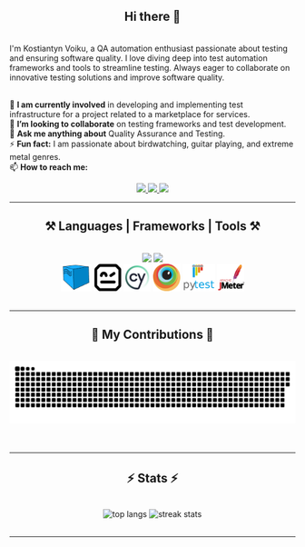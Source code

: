 
<h2 align="center"> Hi there 👋 </h2>
<br/>
<div align="left">
I'm Kostiantyn Voiku, a QA automation enthusiast passionate about testing and ensuring software quality. I love diving deep into test automation frameworks and tools to streamline testing. Always eager to collaborate on innovative testing solutions and improve software quality.
</div>
 <br/> 
 <div align="left">

🔭 **I am currently involved** in developing and implementing test infrastructure for a project related to a marketplace for services.
<br>👯 **I’m looking to collaborate** on testing frameworks and test development.
<br>💬 **Ask me anything about** Quality Assurance and Testing.
<br>⚡ **Fun fact:** I am passionate about birdwatching, guitar playing, and extreme metal genres.
<br>📫 **How to reach me:**
 </div>


<div align="center">
  <a href="mailto:kostiantyn.voiku@gmail.com">
    <img src="https://img.shields.io/badge/Gmail-333333?style=for-the-badge&logo=gmail&logoColor=red" />
  </a>
  <a href="https://www.linkedin.com/in/kostiantynvoiku/" target="_blank">
    <img src="https://img.shields.io/badge/LinkedIn-0077B5?style=for-the-badge&logo=linkedin&logoColor=white" target="_blank" />
  </a>
  <a href="https://github.com/kostiantynvoiku" target="_blank">
     <img src="https://img.shields.io/badge/Github-black?style=for-the-badge&logo=Github" target="_blank" /> 
  </a>
</div>

<hr/> 

<h2 align="center">⚒️ Languages | Frameworks | Tools ⚒️</h2>

<br/>

<div align="center">
    <img src="https://skillicons.dev/icons?i=nodejs,html,css,vscode,cypress,gherkin,git,github,githubactions,jenkins,bash,docker,grafana,graphql" />
    <img src="https://skillicons.dev/icons?i=jquery,nextjs,figma,mysql,postgres,postman,pycharm,py,regex" />
    <br>
    <img height=48 src="badges/selenoid-ico.png" />
    <img height=48 src="badges/robot-framework.png" />
    <img height=48 src="badges/cypress.jpeg" />
    <img height=48 src="badges/browserstack.png" />
    <img height=48 src="badges/pytest_logo.png" />
    <img height=48 src="badges/jmeter.png" />
</div>

<br/>

<hr/>

<div align="center">
  <h2>🐍 My Contributions 🐍</h2>
  <br>
  <img alt="snake eating my contributions" src="https://raw.githubusercontent.com/kostiantyn-voiku/kostiantyn-voiku/output/github-contribution-grid-snake.svg" />
  <br/><br/><br/>
</div>

<hr/>

<h2 align="center">⚡ Stats ⚡</h2>
<br>
<div align=center>
  <img height=200 width=340 src="https://github-readme-stats.vercel.app/api/top-langs/?username=kostiantynvoiku&layout=compact&count_private=true&hide=HTML,CSS&theme=react&border_radius=10&size_weight=0.5&count_weight=0.5&exclude_repo=github-readme-stats" alt="top langs" />
  <img height=200 width=470 src="https://streak-stats.demolab.com/?user=kostiantynvoiku&count_private=true&theme=react&border_radius=10" alt="streak stats"/>
</div>
<br/>

<hr/>

